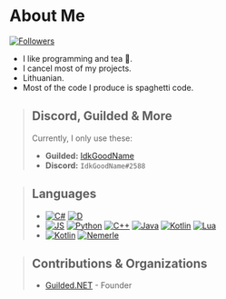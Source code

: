 # About Me

[![Followers](https://img.shields.io/github/followers/IdkGoodName?style=for-the-badge&logo=github)](https://github.com/IdkGoodName)

- I like programming and tea 🍵.
- I cancel most of my projects.
- Lithuanian.
- Most of the code I produce is spaghetti code.

> ## Discord, Guilded & More
> Currently, I only use these:
> - **Guilded:** [IdkGoodName](https://www.guilded.gg/profile/R40Mp0Wd)
> - **Discord:** `IdkGoodName#2588`

> ## Languages
> - [![C#](https://img.shields.io/badge/Uses-C%23-green?style=for-the-badge)](https://github.com/IdkGoodName) [![D](https://img.shields.io/badge/Uses-D-red?style=for-the-badge)](https://github.com/IdkGoodName)
> - [![JS](https://img.shields.io/badge/Knows-JS-yellow?style=for-the-badge)](https://github.com/IdkGoodName) [![Python](https://img.shields.io/badge/Knows-Python-blue?style=for-the-badge)](https://github.com/IdkGoodName) [![C++](https://img.shields.io/badge/Knows-C%2B%2B-purple?style=for-the-badge)](https://github.com/IdkGoodName) [![Java](https://img.shields.io/badge/Knows-Java-yellow?style=for-the-badge)](https://github.com/IdkGoodName) [![Kotlin](https://img.shields.io/badge/Knows-Kotlin-orange?style=for-the-badge)](https://github.com/IdkGoodName) [![Lua](https://img.shields.io/badge/Knows-Lua-darkblue?style=for-the-badge)](https://github.com/IdkGoodName)
> - [![Kotlin](https://img.shields.io/badge/Wants%20to%20learn-Rust-brown?style=for-the-badge)](https://github.com/IdkGoodName) [![Nemerle](https://img.shields.io/badge/Wants%20to%20learn-Nemerle-darkblue?style=for-the-badge)](https://github.com/IdkGoodName)

> ## Contributions & Organizations
> - [Guilded.NET](https://guilded-net.github.io) - Founder
